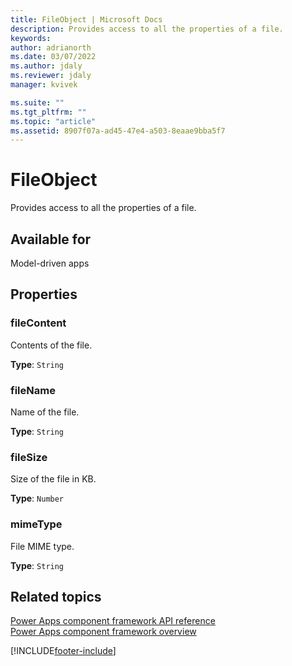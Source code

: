 ```yaml
---
title: FileObject | Microsoft Docs
description: Provides access to all the properties of a file.
keywords:
author: adrianorth
ms.date: 03/07/2022
ms.author: jdaly
ms.reviewer: jdaly
manager: kvivek

ms.suite: ""
ms.tgt_pltfrm: ""
ms.topic: "article"
ms.assetid: 8907f07a-ad45-47e4-a503-8eaae9bba5f7
---
```


# FileObject

Provides access to all the properties of a file.

## Available for

Model-driven apps

## Properties

### fileContent

Contents of the file.

**Type**: `String`

### fileName

Name of the file.

**Type**: `String`

### fileSize

Size of the file in KB.

**Type**: `Number`

### mimeType

File MIME type.

**Type**: `String`

## Related topics

[Power Apps component framework API reference](../reference/index.md)<br/>
[Power Apps component framework overview](../overview.md)

[!INCLUDE[footer-include](../../../includes/footer-banner.md)]